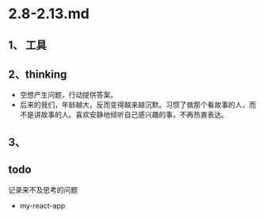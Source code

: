 # 2.8-2.13.md

## 1、 工具

## 2、thinking

- 空想产生问题，行动提供答案。
- 后来的我们，年龄越大，反而变得越来越沉默。习惯了做那个看故事的人，而不是讲故事的人。喜欢安静地倾听自己感兴趣的事，不再热衷表达。

## 3、

## todo

记录来不及思考的问题

- my-react-app
